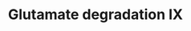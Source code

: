 ---
annotations:
- id: PW:0000002
  parent: classic metabolic pathway
  type: Pathway Ontology
  value: classic metabolic pathway
- id: PW:0001389
  parent: classic metabolic pathway
  type: Pathway Ontology
  value: glutamate degradation pathway IX
authors:
- J.Heckman
- MaintBot
- Christine Chichester
- Egonw
- Maxvanson
- Khanspers
- Eweitz
citedin: ''
communities: []
description: In S. cerevisiae cells, the amino group of glutamate and the amide group
  of glutamine are the source of nitrogen for all other macromolecules. In order to
  provide ammonia for the synthesis of glutamine during growth on glutamate-yielding
  nitrogen sources, cells degrade glutamate into ammonia. The main pathway for S.
  cerevisiae glutamate degradation is catalyzed by the NAD dependent glutamate dehydrogenase
  (GDH2).   Description adapted from on [yeastgenome.org](https://pathway.yeastgenome.org/).
last-edited: 2025-09-23
ndex: null
organisms:
- Saccharomyces cerevisiae
redirect_from:
- /index.php/Pathway:WP503
- /instance/WP503
- /instance/WP503_r140631
revision: r140631
schema-jsonld:
- '@context': https://schema.org/
  '@id': https://wikipathways.github.io/pathways/WP503.html
  '@type': Dataset
  creator:
    '@type': Organization
    name: WikiPathways
  description: In S. cerevisiae cells, the amino group of glutamate and the amide
    group of glutamine are the source of nitrogen for all other macromolecules. In
    order to provide ammonia for the synthesis of glutamine during growth on glutamate-yielding
    nitrogen sources, cells degrade glutamate into ammonia. The main pathway for S.
    cerevisiae glutamate degradation is catalyzed by the NAD dependent glutamate dehydrogenase
    (GDH2).   Description adapted from on [yeastgenome.org](https://pathway.yeastgenome.org/).
  keywords:
  - 2-Oxoglutarate
  - Ammonia
  - GDH2
  - H⁺
  - H₂O
  - L-glutamate
  - NAD
  - NADH
  license: CC0
  name: Glutamate degradation IX
seo: CreativeWork
title: Glutamate degradation IX
wpid: WP503
---